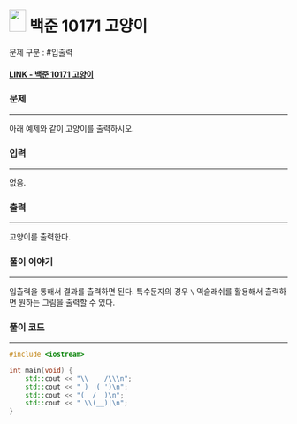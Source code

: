 
# <img src="https://d2gd6pc034wcta.cloudfront.net/tier/1.svg" width="30" height="40"> 백준 10171 고양이


문제 구분 : #입출력
#### [LINK - 백준 10171 고양이](https://www.acmicpc.net/problem/10171)

### 문제
<hr>


아래 예제와 같이 고양이를 출력하시오.
### 입력
<hr>

없음.
### 출력
<hr>

고양이를 출력한다.
### 풀이 이야기
<hr>

입출력을 통해서 결과를 출력하면 된다. 특수문자의 경우 `\` 역슬래쉬를 활용해서 출력하면 원하는 그림을 출력할 수 있다.

### 풀이 코드
<hr>

``` c++
#include <iostream>

int main(void) {
    std::cout << "\\    /\\\n";
    std::cout << " )  ( ')\n";
    std::cout << "(  /  )\n";
    std::cout << " \\(__)|\n";
}
```
